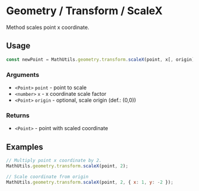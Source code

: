Geometry / Transform / ScaleX
=============================

Method scales point x coordinate.


Usage
-----

```js
const newPoint = MathUtils.geometry.transform.scaleX(point, x[, origin]);
```


### Arguments

* `<Point>` `point` - point to scale
* `<number>` `x` - x coordinate scale factor
* `<Point>` `origin` - optional, scale origin (def.: (0,0))


### Returns

* `<Point>` - point with scaled coordinate


Examples
--------

```js
// Multiply point x coordinate by 2.
MathUtils.geometry.transform.scaleX(point, 2);

// Scale coordinate from origin
MathUtils.geometry.transform.scaleX(point, 2, { x: 1, y: -2 });
```
